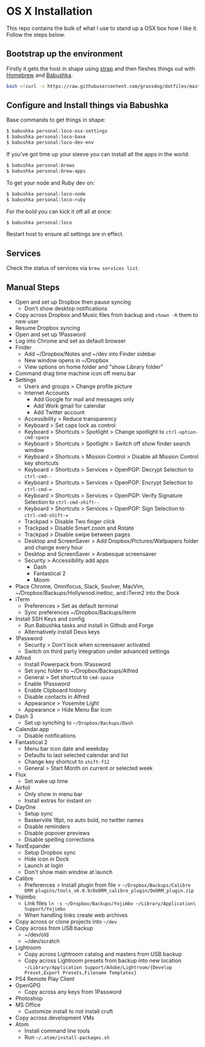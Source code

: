 # OS X Installation

This repo contains the bulk of what I use to stand up a OSX box how I like it. Follow the steps below.

## Bootstrap up the environment

Firstly it gets the host in shape using [strap](https://github.com/MikeMcQuaid/strap) and then fleshes things out with [Homebrew](http://brew.sh/) and [Babushka](http://babushka.me/).

```sh
bash <(curl -s https://raw.githubusercontent.com/grassdog/dotfiles/master/bootstrap.sh)
```

## Configure and Install things via Babushka

Base commands to get things in shape:

```sh
$ babushka personal:loco-osx-settings
$ babushka personal:loco-base
$ babushka personal:loco-dev-env
```

If you've got time up your sleeve you can install all the apps in the world:

```sh
$ babushka personal:brews
$ babushka personal:brew-apps
```

To get your node and Ruby dev on:

```sh
$ babushka personal:loco-node
$ babushka personal:loco-ruby
```

For the bold you can kick it off all at once:

```sh
$ babushka personal:loco
```

Restart host to ensure all settings are in effect.

## Services

Check the status of services via `brew services list`.

## Manual Steps

- Open and set up Dropbox then pause syncing
    - Don't show desktop notifications
- Copy across Dropbox and Music files from backup and `chown -R` them to new user
- Resume Dropbox syncing
- Open and set up 1Password
- Log into Chrome and set as default browser
- Finder
    - Add ~/Dropbox/Notes and ~/dev into Finder sidebar
    - New window opens in ~/Dropbox
    - View options on home folder and "show Library folder"
- Command drag time machine icon off menu bar
- Settings
    - Users and groups > Change profile picture
    - Internet Accounts
        - Add Google for mail and messages only
        - Add Work gmail for calendar
        - Add Twitter account
    - Accessibility > Reduce transparency
    - Keyboard > Set caps lock as control
    - Keyboard > Shortcuts > Spotlight > Change spotlight to `ctrl-option-cmd-space`
    - Keyboard > Shortcuts > Spotlight > Switch off show finder search window
    - Keyboard > Shortcuts > Mission Control > Disable all Mission Control key shortcuts
    - Keyboard > Shortcuts > Services > OpenPGP: Decrypt Selection to `ctrl-cmd--`
    - Keyboard > Shortcuts > Services > OpenPGP: Encrypt Selection to `ctrl-cmd-=`
    - Keyboard > Shortcuts > Services > OpenPGP: Verify Signature Selection to `ctrl-cmd-shift--`
    - Keyboard > Shortcuts > Services > OpenPGP: Sign Selection to `ctrl-cmd-shift-=`
    - Trackpad > Disable Two finger click
    - Trackpad > Disable Smart zoom and Rotate
    - Trackpad > Disable swipe between pages
    - Desktop and ScreenSaver > Add Dropbox/Pictures/Wallpapers folder and change every hour
    - Desktop and ScreenSaver > Arabesque screensaver
    - Security > Accessibility add apps
        - Dash
        - Fantastical 2
        - Moom
- Place Chrome, Omnifocus, Slack, Soulver, MacVim, ~/Dropbox/Backups/Hollywood.inetloc, and iTerm2 into the Dock
- iTerm
    - Preferences > Set as default terminal
    - Sync preferences ~/Dropbox/Backups/iterm
- Install SSH Keys and config
    - Run Babushka tasks and install in Github and Forge
    - Alternatively install Deus keys
- 1Password
    - Security > Don't lock when screensaver activated
    - Switch on third party integration under advanced settings
- Alfred
    - Install Powerpack from 1Password
    - Set sync folder to ~/Dropbox/Backups/Alfred
    - General > Set shortcut to `cmd-space`
    - Enable 1Password
    - Enable Clipboard history
    - Disable contacts in Alfred
    - Appearance > Yosemite Light
    - Appearance > Hide Menu Bar Icon
- Dash 3
    - Set up synching to `~/Dropbox/Backups/Dash`
- Calendar.app
    - Disable notifications
- Fantastical 2
    - Menu bar icon date and weekday
    - Defaults to last selected calendar and list
    - Change key shortcut to `shift-f12`
    - General > Start Month on current or selected week
- Flux
    - Set wake up time
- Airfoil
    - Only show in menu bar
    - Install extras for instant on
- DayOne
    - Setup sync
    - Baskerville 18pt, no auto bold, no twitter names
    - Disable reminders
    - Disable popover previews
    - Disable spelling corrections
- TextExpander
    - Setup Dropbox sync
    - Hide icon in Dock
    - Launch at login
    - Don't show main window at launch
- Calibre
    - Preferences > Install plugin from file > `~/Dropbox/Backups/Calibre DRM plugins/tools_v6.0.9/DeDRM_calibre_plugin/DeDRM_plugin.zip`
- Yojimbo
    - Link files `ln -s ~/Dropbox/Backups/Yojimbo ~/Library/Application\ Support/Yojimbo`
    - When handling links create web archives
- Copy across or clone projects into `~/dev`
- Copy across from USB backup
    - ~/dev/old
    - ~/dev/scratch
- Lightroom
    - Copy across Lightroom catalog and masters from USB backup
    - Copy across Lightroom presets from backup into new location `~/Library/Application Support/Adobe/Lightroom/{Develop Preset,Export Presets,Filename Templates}`
- PS4 Remote Play Client
- OpenGPG
    - Copy across any keys from 1Password
- Photoshop
- MS Office
    - Customize install to not install cruft
- Copy across development VMs
- Atom
    - Install command line tools
    - Run `~/.atom/install-packages.sh`

